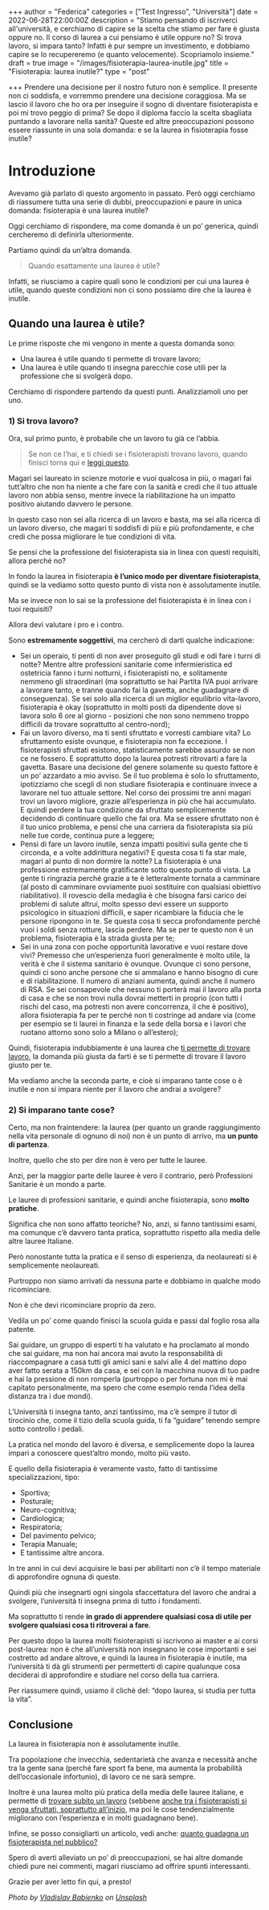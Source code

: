 +++
author = "Federica"
categories = ["Test Ingresso", "Università"]
date = 2022-06-28T22:00:00Z
description = "Stiamo pensando di iscriverci all'università, e cerchiamo di capire se la scelta che stiamo per fare è giusta oppure no. Il corso di laurea a cui pensiamo è utile oppure no? Si trova lavoro, si impara tanto? Infatti è pur sempre un investimento, e dobbiamo capire se lo recupereremo (e quanto velocemente). Scopriamolo insieme."
draft = true
image = "/images/fisioterapia-laurea-inutile.jpg"
title = "Fisioterapia: laurea inutile?"
type = "post"

+++
Prendere una decisione per il nostro futuro non è semplice. Il presente non ci soddisfa, e vorremmo prendere una decisione coraggiosa. Ma se lascio il lavoro che ho ora per inseguire il sogno di diventare fisioterapista e poi mi trovo peggio di prima? Se dopo il diploma faccio la scelta sbagliata puntando a lavorare nella sanità? Queste ed altre preoccupazioni possono essere riassunte in una sola domanda: e se la laurea in fisioterapia fosse inutile?

# Introduzione

Avevamo già parlato di questo argomento in passato. Però oggi cerchiamo di riassumere tutta una serie di dubbi, preoccupazioni e paure in unica domanda: fisioterapia è una laurea inutile?

Oggi cerchiamo di rispondere, ma come domanda è un po’ generica, quindi cercheremo di definirla ulteriormente.

Partiamo quindi da un’altra domanda.

> Quando esattamente una laurea è utile?

Infatti, se riusciamo a capire quali sono le condizioni per cui una laurea è utile, quando queste condizioni non ci sono possiamo dire che la laurea è inutile.

## Quando una laurea è utile?

Le prime risposte che mi vengono in mente a questa domanda sono:

* Una laurea è utile quando ti permette di trovare lavoro;
* Una laurea è utile quando ti insegna parecchie cose utili per la professione che si svolgerà dopo.

Cerchiamo di rispondere partendo da questi punti. Analizziamoli uno per uno.

### 1) Si trova lavoro?

Ora, sul primo punto, è probabile che un lavoro tu già ce l’abbia.

> Se non ce l’hai, e ti chiedi se i fisioterapisti trovano lavoro, quando finisci torna qui e [leggi questo](https://fisioterapisti.org/si-trova-lavoro-con-la-laurea-in-fisioterapia/ "Si trova lavoro con la laurea in Fisioterapia?").

Magari sei laureato in scienze motorie e vuoi qualcosa in più, o magari fai tutt’altro che non ha niente a che fare con la sanità e credi che il tuo attuale lavoro non abbia senso, mentre invece la riabilitazione ha un impatto positivo aiutando davvero le persone.

In questo caso non sei alla ricerca di un lavoro e basta, ma sei alla ricerca di un lavoro diverso, che magari ti soddisfi di più e più profondamente, e che credi che possa migliorare le tue condizioni di vita.

Se pensi che la professione del fisioterapista sia in linea con questi requisiti, allora perché no?

In fondo la laurea in fisioterapia **è l’unico modo per diventare fisioterapista**, quindi se la vediamo sotto questo punto di vista non è assolutamente inutile.

Ma se invece non lo sai se la professione del fisioterapista è in linea con i tuoi requisiti?

Allora devi valutare i pro e i contro.

Sono **estremamente soggettivi**, ma cercherò di darti qualche indicazione:

* Sei un operaio, ti penti di non aver proseguito gli studi e odi fare i turni di notte? Mentre altre professioni sanitarie come infermieristica ed ostetricia fanno i turni notturni, i fisioterapisti no, e solitamente nemmeno gli straordinari (ma soprattutto se hai Partita IVA puoi arrivare a lavorare tanto, e tranne quando fai la gavetta, anche guadagnare di conseguenza). Se sei solo alla ricerca di un miglior equilibrio vita-lavoro, fisioterapia è okay (soprattutto in molti posti da dipendente dove si lavora solo 6 ore al giorno - posizioni che non sono nemmeno troppo difficili da trovare soprattutto al centro-nord);
* Fai un lavoro diverso, ma ti senti sfruttato e vorresti cambiare vita? Lo sfruttamento esiste ovunque, e fisioterapia non fa eccezione. I fisioterapisti sfruttati esistono, statisticamente sarebbe assurdo se non ce ne fossero. E soprattutto dopo la laurea potresti ritrovarti a fare la gavetta. Basare una decisione del genere solamente su questo fattore è un po’ azzardato a mio avviso. Se il tuo problema è solo lo sfruttamento, ipotizziamo che scegli di non studiare fisioterapia e continuare invece a lavorare nel tuo attuale settore. Nel corso dei prossimi tre anni magari trovi un lavoro migliore, grazie all’esperienza in più che hai accumulato. E quindi perdere la tua condizione da sfruttato semplicemente decidendo di continuare quello che fai ora. Ma se essere sfruttato non è il tuo unico problema, e pensi che una carriera da fisioterapista sia più nelle tue corde, continua pure a leggere;
* Pensi di fare un lavoro inutile, senza impatti positivi sulla gente che ti circonda, e a volte addirittura negativi? E questa cosa ti fa star male, magari al punto di non dormire la notte? La fisioterapia è una professione estremamente gratificante sotto questo punto di vista. La gente ti ringrazia perché grazie a te è letteralmente tornata a camminare (al posto di camminare ovviamente puoi sostituire con qualsiasi obiettivo riabilitativo). Il rovescio della medaglia è che bisogna farsi carico dei problemi di salute altrui, molto spesso devi essere un supporto psicologico in situazioni difficili, e saper ricambiare la fiducia che le persone ripongono in te. Se questa cosa ti secca profondamente perché vuoi i soldi senza rotture, lascia perdere. Ma se per te questo non è un problema, fisioterapia è la strada giusta per te;
* Sei in una zona con poche opportunità lavorative e vuoi restare dove vivi? Premesso che un’esperienza fuori generalmente è molto utile, la verità è che il sistema sanitario è ovunque. Ovunque ci sono persone, quindi ci sono anche persone che si ammalano e hanno bisogno di cure e di riabilitazione. Il numero di anziani aumenta, quindi anche il numero di RSA. Se sei consapevole che nessuno ti porterà mai il lavoro alla porta di casa e che se non trovi nulla dovrai metterti in proprio (con tutti i rischi del caso, ma potresti non avere concorrenza, il che è positivo), allora fisioterapia fa per te perché non ti costringe ad andare via (come per esempio se ti laurei in finanza e la sede della borsa e i lavori che ruotano attorno sono solo a Milano o all’estero);

Quindi, fisioterapia indubbiamente è una laurea che [ti permette di trovare lavoro](https://fisioterapisti.org/si-trova-lavoro-con-la-laurea-in-fisioterapia/ "Si trova lavoro con la laurea in fisioterapia?"), la domanda più giusta da farti è se ti permette di trovare il lavoro giusto per te.

Ma vediamo anche la seconda parte, e cioè si imparano tante cose o è inutile e non si impara niente per il lavoro che andrai a svolgere?

### 2) Si imparano tante cose?

Certo, ma non fraintendere: la laurea (per quanto un grande raggiungimento nella vita personale di ognuno di noi) non è un punto di arrivo, ma **un punto di partenza**.

Inoltre, quello che sto per dire non è vero per tutte le lauree.

Anzi, per la maggior parte delle lauree è vero il contrario, però Professioni Sanitarie è un mondo a parte.

Le lauree di professioni sanitarie, e quindi anche fisioterapia, sono **molto pratiche**.

Significa che non sono affatto teoriche? No, anzi, si fanno tantissimi esami, ma comunque c’è davvero tanta pratica, soprattutto rispetto alla media delle altre lauree Italiane.

Però nonostante tutta la pratica e il senso di esperienza, da neolaureati si è semplicemente neolaureati.

Purtroppo non siamo arrivati da nessuna parte e dobbiamo in qualche modo ricominciare.

Non è che devi ricominciare proprio da zero.

Vedila un po’ come quando finisci la scuola guida e passi dal foglio rosa alla patente.

Sai guidare, un gruppo di esperti ti ha valutato e ha proclamato al mondo che sai guidare, ma non hai ancora mai avuto la responsabilità di riaccompagnare a casa tutti gli amici sani e salvi alle 4 del mattino dopo aver fatto serata a 150km da casa, e sei con la macchina nuova di tuo padre e hai la pressione di non romperla (purtroppo o per fortuna non mi è mai capitato personalmente, ma spero che come esempio renda l’idea della distanza tra i due mondi).

L’Università ti insegna tanto, anzi tantissimo, ma c’è sempre il tutor di tirocinio che, come il tizio della scuola guida, ti fa “guidare” tenendo sempre sotto controllo i pedali.

La pratica nel mondo del lavoro è diversa, e semplicemente dopo la laurea impari a conoscere quest’altro mondo, molto più vasto.

E quello della fisioterapia è veramente vasto, fatto di tantissime specializzazioni, tipo:

* Sportiva;
* Posturale;
* Neuro-cognitiva;
* Cardiologica;
* Respiratoria;
* Del pavimento pelvico;
* Terapia Manuale;
* E tantissime altre ancora.

In tre anni in cui devi acquisire le basi per abilitarti non c’è il tempo materiale di approfondire ognuna di queste.

Quindi più che insegnarti ogni singola sfaccettatura del lavoro che andrai a svolgere, l’università ti insegna prima di tutto i fondamenti.

Ma soprattutto ti rende **in grado di apprendere qualsiasi cosa di utile per svolgere qualsiasi cosa ti ritroverai a fare**.

Per questo dopo la laurea molti fisioterapisti si iscrivono ai master e ai corsi post-laurea: non è che all’università non insegnano le cose importanti e sei costretto ad andare altrove, e quindi la laurea in fisioterapia è inutile, ma l’università ti dà gli strumenti per permetterti di capire qualunque cosa deciderai di approfondire e studiare nel corso della tua carriera.

Per riassumere quindi, usiamo il clichè del: “dopo laurea, si studia per tutta la vita”.

## Conclusione

La laurea in fisioterapia non è assolutamente inutile.

Tra popolazione che invecchia, sedentarietà che avanza e necessità anche tra la gente sana (perché fare sport fa bene, ma aumenta la probabilità dell’occasionale infortunio), di lavoro ce ne sarà sempre.

Inoltre è una laurea molto più pratica della media delle lauree italiane, e permette di [trovare subito un lavoro](https://fisioterapisti.org/si-trova-lavoro-con-la-laurea-in-fisioterapia/ "Si trova lavoro con la laurea in fisioterapia?") (sebbene [anche tra i fisioterapisti si venga sfruttati, soprattutto all’inizio](https://fisioterapisti.org/quanto-guadagnano-i-fisioterapisti/ "Quanto guadagnano i fisioterapisti?"), ma poi le cose tendenzialmente migliorano con l’esperienza e in molti guadagnano bene).

Infine, se posso consigliarti un articolo, vedi anche: [quanto guadagna un fisioterapista nel pubblico?](https://fisioterapisti.org/quanto-guadagna-un-fisioterapista-stipendio-fisioterapista-pubblico/ "Quanto guadagna un fisioterapista? | Stipendio fisioterapista pubblico")

Spero di averti alleviato un po’ di preoccupazioni, se hai altre domande chiedi pure nei commenti, magari riusciamo ad offrire spunti interessanti.

Grazie per aver letto fin qui, a presto!

_Photo by_ [_Vladislav Babienko_](https://unsplash.com/@garri?utm_source=unsplash&utm_medium=referral&utm_content=creditCopyText) _on_ [_Unsplash_](https://unsplash.com/s/photos/uncertainty?utm_source=unsplash&utm_medium=referral&utm_content=creditCopyText)